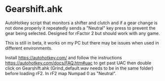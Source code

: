 # Gearshift.ahk
AutoHotkey script that monitors a shifter and clutch and if a gear change is not done properly it repeatedly sends a "Neutral" key press to prevent the gear being selected. Designed for rFactor 2 but should work with any game.

This is still in beta, it works on my PC but there may be issues when used in different environments.

Install https://autohotkey.com/ and follow the instructions https://autohotkey.com/docs/FAQ.htm#uac to get past UAC then double click on Gearshift.ahk (Grind_default.wav needs to be in the same folder) before loading rF2. In rF2 map Numpad 0 as "Neutral".
